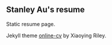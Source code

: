 ## Stanley Au's resume

Static resume page.

Jekyll theme [online-cv](https://github.com/sharu725/online-cv) by Xiaoying Riley.